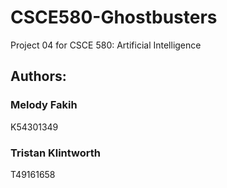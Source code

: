 # CSCE580-Ghostbusters
Project 04 for CSCE 580: Artificial Intelligence

## Authors:
### Melody Fakih
K54301349
### Tristan Klintworth
T49161658
